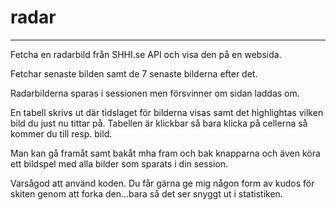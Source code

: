 # radar

----------
Fetcha en radarbild från SHHI.se API och visa den på en websida.

Fetchar senaste bilden samt de 7 senaste bilderna efter det.

Radarbilderna sparas i sessionen men försvinner om sidan laddas om.

En tabell skrivs ut där tidslaget för bilderna visas samt det highlightas vilken bild du just nu tittar på. Tabellen är klickbar så bara klicka på cellerna så kommer du till resp. bild.

Man kan gå framåt samt bakåt mha fram och bak knapparna och även köra ett bildspel med alla bilder som sparats i din session.

Varsågod att använd koden. Du får gärna ge mig någon form av kudos för skiten genom att forka den...bara så det ser snyggt ut i statistiken.
